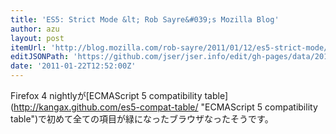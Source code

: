 ```yaml
---
title: 'ES5: Strict Mode &lt; Rob Sayre&#039;s Mozilla Blog'
author: azu
layout: post
itemUrl: 'http://blog.mozilla.com/rob-sayre/2011/01/12/es5-strict-mode/'
editJSONPath: 'https://github.com/jser/jser.info/edit/gh-pages/data/2011/01/index.json'
date: '2011-01-22T12:52:00Z'
---
```

Firefox 4 nightlyが[ECMAScript 5 compatibility table](http://kangax.github.com/es5-compat-table/ &quot;ECMAScript 5 compatibility table&quot;)で初めて全ての項目が緑になったブラウザなったそうです。
